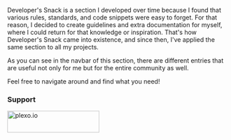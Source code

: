 Developer's Snack is a section I developed over time because I found that various rules, standards, and code snippets were easy to forget. For that reason, I decided to create guidelines and extra documentation for myself, where I could return for that knowledge or inspiration. That's how Developer's Snack came into existence, and since then, I've applied the same section to all my projects.

As you can see in the navbar of this section, there are different entries that are useful not only for me but for the entire community as well.

Feel free to navigate around and find what you need!

<h3 align="left">Support</h3>
<p><a href="https://www.buymeacoffee.com/plexo.io" rel="noopener noreferrer" target="_blank"> <img align="left" src="https://cdn.buymeacoffee.com/buttons/v2/default-yellow.png" height="50" width="210" alt="plexo.io" /></a></p>

